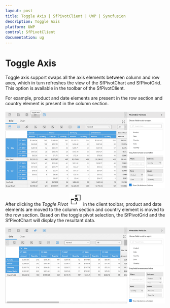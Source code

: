 ```yaml
---
layout: post
title: Toggle Axis | SfPivotClient | UWP | Syncfusion
description: Toggle Axis
platform: UWP
control: SfPivotClient
documentation: ug
---
```


# Toggle Axis

Toggle axis support swaps all the axis elements between column and row axes, which in turn refreshes the view of the SfPivotChart and SfPivotGrid. This option is available in the toolbar of the SfPivotClient.

For example, product and date elements are present in the row section and country element is present in the column section.

![](Toggle-Axis_images/Toggle-Pivot_image1.png)

After clicking the *Toggle Pivot* ![](Toggle-Axis_images/Toggle-pivot-icon.png) in the client toolbar, product and date elements are moved to the column section and country element is moved to the row section. Based on the toggle pivot selection, the SfPivotGrid and the SfPivotChart will display the resultant data.

![](Toggle-Axis_images/Toggle-Pivot_image2.png)